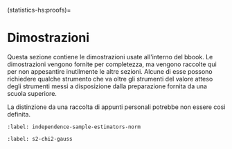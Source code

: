 (statistics-hs:proofs)=
# Dimostrazioni

Questa sezione contiene le dimostrazioni usate all'interno del bbook. Le dimostrazioni vengono fornite per completezza, ma vengono raccolte qui per non appesantire inutilmente le altre sezioni. Alcune di esse possono richiedere qualche strumento che va oltre gli strumenti del valore atteso degli strumenti messi a disposizione dalla preparazione fornita da una scuola superiore.

La distinzione da una raccolta di appunti personali potrebbe non essere così definita.

```{dropdown} Indipendenza di media campionaria e varianza campionaria per variabili gaussiane iid
:label: independence-sample-estimators-norm

```

```{dropdown} $S^2 \sim \chi^2_{N-1}$ per variabili gaussiane iid
:label: s2-chi2-gauss
```


